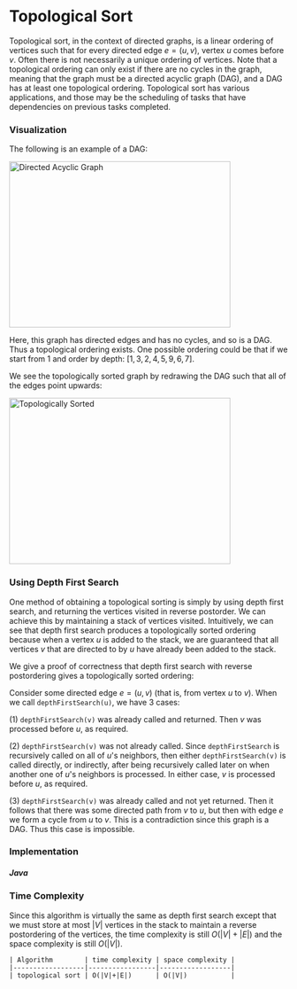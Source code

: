 # Topological Sort

Topological sort, in the context of directed graphs, is a linear ordering of vertices such that for
every directed edge $e = (u, v)$, vertex $u$ comes before $v$. Often there is not necessarily a 
unique ordering of vertices. Note that a topological ordering can only exist if there are no cycles
in the graph, meaning that the graph must be a directed acyclic graph (DAG), and a DAG has at least
one topological ordering. Topological sort has various applications, and those may be the scheduling
of tasks that have dependencies on previous tasks completed.

### Visualization

The following is an example of a DAG:

<img src="https://firebasestorage.googleapis.com/v0/b/algorithm-helper-storage.appspot.com/o/img%2Falgorithms%2Fgraphs%2Fdirected-acyclic-graph.png?alt=media&token=e15f1f88-ad53-4a39-8bfc-e2e6db556798" alt="Directed Acyclic Graph" width="400" height="300">

Here, this graph has directed edges and has no cycles, and so is a DAG. Thus a topological ordering
exists. One possible ordering could be that if we start from $1$ and order by depth: 
$[1, 3, 2, 4, 5, 9, 6, 7]$.

We see the topologically sorted graph by redrawing the DAG such that all of the edges point 
upwards:

<img src="https://firebasestorage.googleapis.com/v0/b/algorithm-helper-storage.appspot.com/o/img%2Falgorithms%2Fgraphs%2Ftopologically-sorted.png?alt=media&token=c0722294-68fe-4baf-b604-fee7701a338a" alt="Topologically Sorted" width="400" height="300">

### Using Depth First Search

One method of obtaining a topological sorting is simply by using depth first search, and returning
the vertices visited in reverse postorder. We can achieve this by maintaining a stack of vertices
visited. Intuitively, we can see that depth first search produces a topologically sorted ordering 
because when a vertex $u$ is added to the stack, we are guaranteed that all vertices $v$ that are 
directed to by $u$ have already been added to the stack.

We give a proof of correctness that depth first search with reverse postordering gives a 
topologically sorted ordering:

Consider some directed edge $e = (u, v)$ (that is, from vertex $u$ to $v$). When we call 
`depthFirstSearch(u)`, we have 3 cases:

(1) `depthFirstSearch(v)` was already called and returned. Then $v$ was processed before $u$, as
required.

(2) `depthFirstSearch(v)` was not already called. Since `depthFirstSearch` is recursively called on 
all of $u$'s neighbors, then either `depthFirstSearch(v)` is called directly, or indirectly, after
being recursively called later on when another one of $u$'s neighbors is processed. In either case,
$v$ is processed before $u$, as required.

(3) `depthFirstSearch(v)` was already called and not yet returned. Then it follows that there was 
some directed path from $v$ to $u$, but then with edge $e$ we form a cycle from $u$ to $v$. This is
a contradiction since this graph is a DAG. Thus this case is impossible.

### Implementation

##### Java

<script src="https://gist.github.com/eliucs/432740d0bc175db41672e2c5d6ef1cac.js"></script>

### Time Complexity

Since this algorithm is virtually the same as depth first search except that we must store at most 
$|V|$ vertices in the stack to maintain a reverse postordering of the vertices, the time complexity
is still $O(|V|+|E|)$ and the space complexity is still $O(|V|)$.

```
| Algorithm        | time complexity | space complexity |
|------------------|-----------------|------------------|
| topological sort | O(|V|+|E|)      | O(|V|)           |
```
